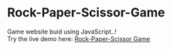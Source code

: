 # Rock-Paper-Scissor-Game
Game website buid using JavaScript..!
<br>
Try the live demo here: <a href="https://eshita-badhe.github.io/Rock-Paper-Scissor-Game/" target="_blank">Rock-Paper-Scissor Game</a>
